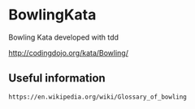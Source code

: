 # BowlingKata
Bowling Kata developed with tdd

http://codingdojo.org/kata/Bowling/

##  Useful information
    https://en.wikipedia.org/wiki/Glossary_of_bowling

